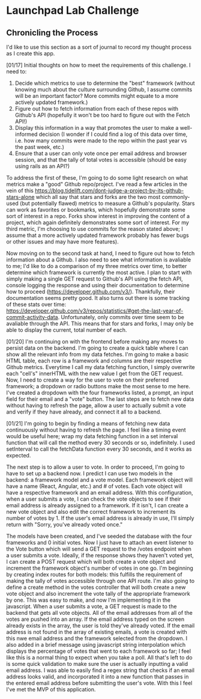 # Launchpad Lab Challenge

## Chronicling the Process
I'd like to use this section as a sort of journal to record my thought process as I create this app.

[01/17]
Initial thoughts on how to meet the requirements of this challenge. I need to:
1. Decide which metrics to use to determine the "best" framework (without knowing much about the culture surrounding Github, I assume commits will be an important factor? More commits might equate to a more actively updated framework.)
2. Figure out how to fetch information from each of these repos with Github's API (hopefully it won't be too hard to figure out with the Fetch API!)
3. Display this information in a way that promotes the user to make a well-informed decision (I wonder if I could find a log of this data over time, i.e. how many commits were made to the repo within the past year vs the past week, etc.)
4. Ensure that a user can only vote once per email address and browser session, and that the tally of total votes is accessible (should be easy using rails as an API?)

To address the first of these, I'm going to do some light research on what metrics make a "good" Github repo/project. I've read a few articles in the vein of this https://blog.tidelift.com/dont-judge-a-project-by-its-github-stars-alone which all say that stars and forks are the two most commonly-used (but potentially flawed) metrics to measure a Github's popularity. Stars can work as favorites or bookmarks, which hopefully demonstrate some sort of interest in a repo. Forks show interest in improving the content of a project, which again definitely demonstrates some sort of interest. For my third metric, I'm choosing to use commits for the reason stated above; I assume that a more actively updated framework probably has fewer bugs or other issues and may have more features). 

Now moving on to the second task at hand, I need to figure out how to fetch information about a Github. I also need to see what information is avaliable to me; I'd like to do a comparison of my three metrics over time, to better determine which framework is currently the most active. I plan to start with simply making a single GET request to Github's API using the fetch API, console logging the response and using their documentation to determine how to proceed (https://developer.github.com/v3/). Thankfully, their documentation seems pretty good. It also turns out there is some tracking of these stats over time: https://developer.github.com/v3/repos/statistics/#get-the-last-year-of-commit-activity-data. Unfortunately, only commits over time seem to be avaliable through the API. This means that for stars and forks, I may only be able to display the current, total number of each.

[01/20]
I'm continuing on with the frontend before making any moves to persist data on the backend. I'm going to create a quick table where I can show all the relevant info from my data fetches. I'm going to make a basic HTML table, each row is a framework and columns are their respective Github metrics. Everytime I call my data fetching function, I simply overwrite each "cell's" innerHTML with the new value I get from the GET request. Now, I need to create a way for the user to vote on their preferred framework; a dropdown or radio buttons make the most sense to me here. I've created a dropdown with the four frameworks listed, a prompt, an input field for their email and a "vote" button. The last steps are to fetch new data without having to refresh the page, allow a user to actually submit a vote and verify if they have already, and connect it all to a backend.

[01/21]
I'm going to begin by finding a means of fetching new data continuously without having to refresh the page. I feel like a timing event would be useful here; wrap my data fetching function in a set interval function that will call the method every 30 seconds or so, indefinitely. I used setInterval to call the fetchData function every 30 seconds, and it works as expected. 

The next step is to allow a user to vote. In order to proceed, I'm going to have to set up a backend now. I predict I can use two models in the backend: a framework model and a vote model. Each framework object will have a name (React, Angular, etc.) and # of votes. Each vote object will have a respective framework and an email address. With this configuration, when a user submits a vote, I can check the vote objects to see if their email address is already assigned to a framework. If it isn't, I can create a new vote object and also edit the correct framework to increment its number of votes by 1. If the user's email address is already in use, I'll simply return with "Sorry, you've already voted once." 

The models have been created, and I've seeded the database with the four frameworks and 0 initial votes. Now I just have to attach an event listener to the Vote button which will send a GET request to the /votes endpoint when a user submits a vote. Ideally, if the response shows they haven't voted yet, I can create a POST request which will both create a vote object and increment the framework object's number of votes in one go. I'm beginning by creating index routes for both models: this fulfills the requirement of making the tally of votes accessible through one API route. I'm also going to define a create method in the votes controller that will both create a new vote object and also increment the vote tally of the appropriate framework by one. This was easy to make, and now I'm implementing it in the javascript. When a user submits a vote, a GET request is made to the backend that gets all vote objects. All of the email addresses from all of the votes are pushed into an array. If the email address typed on the screen already exists in the array, the user is told they've already voted. If the email address is not found in the array of existing emails, a vote is created with this nwe email address and the framework selected from the dropdown. I also added in a brief message using javascript string interpolation which displays the percentage of votes that went to each framework so far; I feel like this is a normal thing to expect when you take a poll. All that's left to do is some quick validation to make sure the user is actually inputting a valid email address. I was able to easily find a regex string that checks if an email address looks valid, and incorporated it into a new function that passes in the entered email address before submitting the user's vote. With this I feel I've met the MVP of this application.